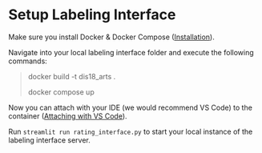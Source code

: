 # Setup Labeling Interface

Make sure you install Docker & Docker Compose ([Installation](https://docs.docker.com/compose/install/)).

Navigate into your local labeling interface folder and execute the following commands:
> docker build -t dis18_arts .
> 
> docker compose up

Now you can attach with your IDE (we would recommend VS Code) to the container ([Attaching with VS Code](https://code.visualstudio.com/docs/devcontainers/attach-container)).

Run `streamlit run rating_interface.py` to start your local instance of the labeling interface server.
